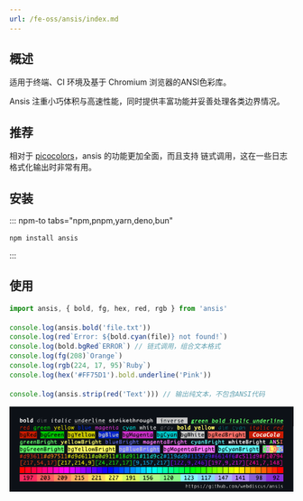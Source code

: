```yaml
---
url: /fe-oss/ansis/index.md
---
```

&#x20; &#x20;

## 概述

适用于终端、CI 环境及基于 Chromium 浏览器的ANSI色彩库。

Ansis 注重小巧体积与高速性能，同时提供丰富功能并妥善处理各类边界情况。

## 推荐

相对于 [picocolors](./picocolors.md)，ansis 的功能更加全面，而且支持 链式调用，这在一些日志格式化输出时非常有用。

## 安装

::: npm-to tabs="npm,pnpm,yarn,deno,bun"

```sh
npm install ansis
```

:::

## 使用

```ts
import ansis, { bold, fg, hex, red, rgb } from 'ansis'

console.log(ansis.bold('file.txt'))
console.log(red`Error: ${bold.cyan(file)} not found!`)
console.log(bold.bgRed`ERROR`) // 链式调用，组合文本格式
console.log(fg(208)`Orange`)
console.log(rgb(224, 17, 95)`Ruby`)
console.log(hex('#FF75D1').bold.underline('Pink'))

console.log(ansis.strip(red('Text'))) // 输出纯文本，不包含ANSI代码
```

![ansis](https://github.com/webdiscus/ansis/raw/master/docs/img/ansis-demo.png)
